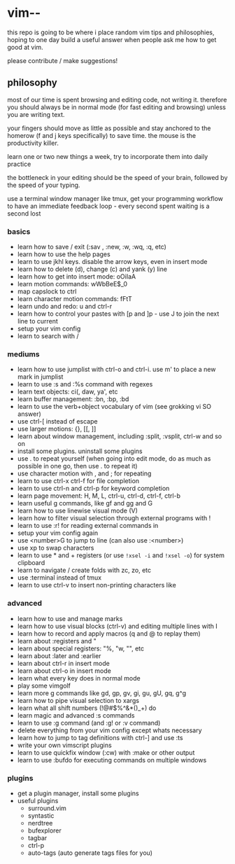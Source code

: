 # vim--


this repo is going to be where i place random vim tips and philosophies, hoping
to one day build a useful answer when people ask me how to get good at vim.

please contribute / make suggestions!

## philosophy

most of our time is spent browsing and editing code, not writing it. therefore
you should always be in normal mode (for fast editing and browsing) unless you
are writing text.

your fingers should move as little as possible and stay anchored to the homerow
(f and j keys specifically) to save time. the mouse is the productivity killer.

learn one or two new things a week, try to incorporate them into daily practice

the bottleneck in your editing should be the speed of your brain, followed by
the speed of your typing.

use a terminal window manager like tmux, get your programming workflow to have
an immediate feedback loop - every second spent waiting is a second lost




### basics

* learn how to save / exit (:sav <filename>, :new, :w, :wq, :q, etc)
* learn how to use the help pages
* learn to use jkhl keys. disable the arrow keys, even in insert mode
* learn how to delete (d), change (c) and yank (y) line
* learn how to get into insert mode: oOiIaA
* learn motion commands: wWbBeE$_0
* map capslock to ctrl
* learn character motion commands: fFtT
* learn undo and redo: u and ctrl-r
* learn how to control your pastes with [p and ]p - use J to join the next line to current
* setup your vim config
* learn to search with /

### mediums

* learn how to use jumplist with ctrl-o and ctrl-i. use m' to place a new mark in jumplist
* learn to use :s and :%s command with regexes
* learn text objects: ci(, daw, ya', etc
* learn buffer management: :bn, :bp, :bd
* learn to use the verb+object vocabulary of vim (see grokking vi SO answer)
* use ctrl-[ instead of escape
* use larger motions: {}, [[, ]]
* learn about window management, including :split, :vsplit, ctrl-w and so on
* install some plugins. uninstall some plugins
* use . to repeat yourself (when going into edit mode, do as much as possible in one go, then use . to repeat it)
* use character motion with , and ; for repeating
* learn to use ctrl-x ctrl-f for file completion
* learn to use ctrl-n and ctrl-p for keyword completion
* learn page movement: H, M, L, ctrl-u, ctrl-d, ctrl-f, ctrl-b
* learn useful g commands, like gf and gg and G
* learn how to use linewise visual mode (V)
* learn how to filter visual selection through external programs with !
* learn to use :r! for reading external commands in
* setup your vim config again
* use \<number\>G to jump to line (can also use :\<number\>)
* use xp to swap characters
* learn to use * and + registers (or use `!xsel -i` and `!xsel -o`) for system clipboard
* learn to navigate / create folds with zc, zo, etc
* use :terminal instead of tmux
* learn to use ctrl-v to insert non-printing characters like <CR>

### advanced

* learn how to use and manage marks
* learn how to use visual blocks (ctrl-v) and editing multiple lines with I
* learn how to record and apply macros (q<register> and @<register> to replay them)
* learn about :registers and "
* learn about special registers: "%, "w, "", etc
* learn about :later and :earlier
* learn about ctrl-r in insert mode
* learn about ctrl-o in insert mode
* learn what every key does in normal mode
* play some vimgolf
* learn more g commands like gd, gp, gv, gi, gu, gU, gq, g^g
* learn how to pipe visual selection to xargs
* learn what all shift numbers (!@#$%^&*()_+) do
* learn magic and advanced :s commands
* learn to use :g command (and :g! or :v command)
* delete everything from your vim config except whats necessary
* learn how to jump to tag definitions with ctrl-] and use :ts
* write your own vimscript plugins
* learn to use quickfix window (:cw) with :make or other output
* learn to use :bufdo for executing commands on multiple windows

### plugins

* get a plugin manager, install some plugins
* useful plugins
  * surround.vim
  * syntastic
  * nerdtree
  * bufexplorer
  * tagbar
  * ctrl-p
  * auto-tags (auto generate tags files for you)
